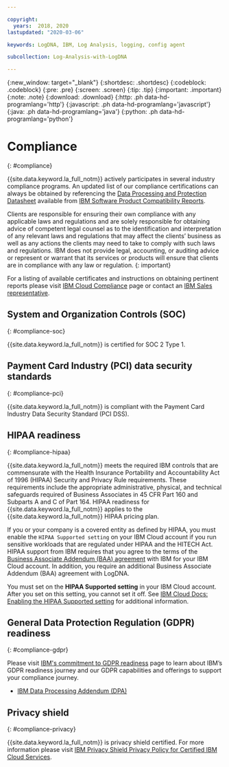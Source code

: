 ```yaml
---

copyright:
  years:  2018, 2020
lastupdated: "2020-03-06"

keywords: LogDNA, IBM, Log Analysis, logging, config agent

subcollection: Log-Analysis-with-LogDNA

---
```


{:new_window: target="_blank"}
{:shortdesc: .shortdesc}
{:codeblock: .codeblock}
{:pre: .pre}
{:screen: .screen}
{:tip: .tip}
{:important: .important}
{:note: .note}
{:download: .download} 
{:http: .ph data-hd-programlang='http'} 
{:javascript: .ph data-hd-programlang='javascript'} 
{:java: .ph data-hd-programlang='java'} 
{:python: .ph data-hd-programlang='python'}

# Compliance
{: #compliance}

{{site.data.keyword.la_full_notm}} actively participates in several industry compliance programs. An updated list of our compliance certifications can always be obtained by referencing the [Data Processing and Protection Datasheet](https://www.ibm.com/software/reports/compatibility/clarity-reports/report/html/softwareReqsForProduct?deliverableId=89904B80AE1911E7A9EB066095601ABB) available from [IBM Software Product Compatibility Reports](https://www.ibm.com/software/reports/compatibility/clarity/softwareReqsForProduct.html).

Clients are responsible for ensuring their own compliance with any applicable laws and regulations and are solely responsible for obtaining advice of competent legal counsel as to the identification and interpretation of any relevant laws and regulations that may affect the clients’ business as well as any actions the clients may need to take to comply with such laws and regulations. IBM does not provide legal, accounting, or auditing advice or represent or warrant that its services or products will ensure that clients are in compliance with any law or regulation.
{: important}

For a listing of available certificates and instructions on obtaining pertinent reports please visit [IBM Cloud Compliance](https://www.ibm.com/cloud/compliance) page or contact an [IBM Sales representative](https://www.ibm.com/account/reg/us-en/signup?formid=MAIL-wcp).


## System and Organization Controls (SOC)
{: #compliance-soc}

{{site.data.keyword.la_full_notm}} is certified for SOC 2 Type 1. 

## Payment Card Industry (PCI) data security standards
{: #compliance-pci}

{{site.data.keyword.la_full_notm}} is compliant with the Payment Card Industry Data Security Standard (PCI DSS). 

## HIPAA readiness
{: #compliance-hipaa}

{{site.data.keyword.la_full_notm}} meets the required IBM controls that are commensurate with the Health Insurance Portability and Accountability Act of 1996 (HIPAA) Security and Privacy Rule requirements. These requirements include the appropriate administrative, physical, and technical safeguards required of Business Associates in 45 CFR Part 160 and Subparts A and C of Part 164. HIPAA readiness for {{site.data.keyword.la_full_notm}} applies to the {{site.data.keyword.la_full_notm}} HIPAA pricing plan.

If you or your company is a covered entity as defined by HIPAA, you must enable the `HIPAA Supported setting` on your IBM Cloud account if you run sensitive workloads that are regulated under HIPAA and the HITECH Act. HIPAA support from IBM requires that you agree to the terms of the [Business Associate Addendum (BAA) agreement](http://www-03.ibm.com/software/sla/sladb.nsf/sla/baa?OpenDocument) with IBM for your IBM Cloud account. In addition, you require an additional Business Associate Addendum (BAA) agreement with LogDNA. 

You must set on the **HIPAA Supported setting** in your IBM Cloud account. After you set on this setting, you cannot set it off. See [IBM Cloud Docs: Enabling the HIPAA Supported setting](/docs/account?topic=account-eu-hipaa-supported#enabling-hipaa) for additional information. 


## General Data Protection Regulation (GDPR) readiness
{: #compliance-gdpr}

Please visit [IBM's commitment to GDPR readiness](https://www.ibm.com/data-responsibility/gdpr/) page to learn about IBM’s GDPR readiness journey and our GDPR capabilities and offerings to support your compliance journey. 

- [IBM Data Processing Addendum (DPA)](https://www.ibm.com/support/customer/csol/terms/?cat=dpa) 


## Privacy shield
{: #compliance-privacy}

{{site.data.keyword.la_full_notm}} is privacy shield certified. For more information please visit [IBM Privacy Shield Privacy Policy for Certified IBM Cloud Services](https://www.ibm.com/privacy/details/us/en/privacy_shield.html).

